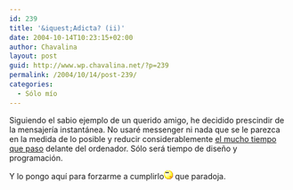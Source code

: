 ```yaml
---
id: 239
title: '&iquest;Adicta? (ii)'
date: 2004-10-14T10:23:15+02:00
author: Chavalina
layout: post
guid: http://www.wp.chavalina.net/?p=239
permalink: /2004/10/14/post-239/
categories:
  - Sólo mío
---
```

Siguiendo el sabio ejemplo de un querido amigo, he decidido prescindir de la mensajer&iacute;a instant&aacute;nea. No usar&eacute; messenger ni nada que se le parezca en la medida de lo posible y reducir considerablemente <a href="http://www.chavalina.net/comentar.php?idpost=202" target="_blank">el mucho tiempo que paso</a> delante del ordenador. S&oacute;lo ser&aacute; tiempo de dise&ntilde;o y programaci&oacute;n.

Y lo pongo aqu&iacute; para forzarme a cumplirlo![emo](/imagenes/emoticonos/pensativo.gif) que paradoja.
